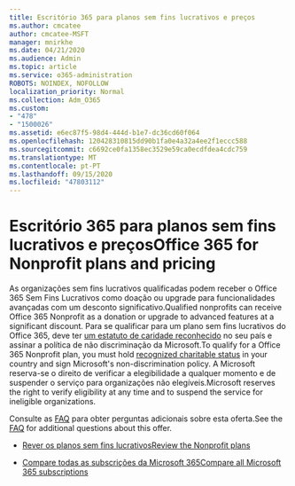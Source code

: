 ```yaml
---
title: Escritório 365 para planos sem fins lucrativos e preços
ms.author: cmcatee
author: cmcatee-MSFT
manager: mnirkhe
ms.date: 04/21/2020
ms.audience: Admin
ms.topic: article
ms.service: o365-administration
ROBOTS: NOINDEX, NOFOLLOW
localization_priority: Normal
ms.collection: Adm_O365
ms.custom:
- "478"
- "1500026"
ms.assetid: e6ec87f5-98d4-444d-b1e7-dc36cd60f064
ms.openlocfilehash: 120428310815dd90b1fa0e4a32a4ee2f1eccc588
ms.sourcegitcommit: c6692ce0fa1358ec3529e59ca0ecdfdea4cdc759
ms.translationtype: MT
ms.contentlocale: pt-PT
ms.lasthandoff: 09/15/2020
ms.locfileid: "47803112"
---
```

# <a name="office-365-for-nonprofit-plans-and-pricing"></a><span data-ttu-id="9016c-102">Escritório 365 para planos sem fins lucrativos e preços</span><span class="sxs-lookup"><span data-stu-id="9016c-102">Office 365 for Nonprofit plans and pricing</span></span>

<span data-ttu-id="9016c-103">As organizações sem fins lucrativos qualificadas podem receber o Office 365 Sem Fins Lucrativos como doação ou upgrade para funcionalidades avançadas com um desconto significativo.</span><span class="sxs-lookup"><span data-stu-id="9016c-103">Qualified nonprofits can receive Office 365 Nonprofit as a donation or upgrade to advanced features at a significant discount.</span></span> <span data-ttu-id="9016c-104">Para se qualificar para um plano sem fins lucrativos do Office 365, deve ter [um estatuto de caridade reconhecido](https://go.microsoft.com/fwlink/p/?LinkID=330253) no seu país e assinar a política de não discriminação da Microsoft.</span><span class="sxs-lookup"><span data-stu-id="9016c-104">To qualify for a Office 365 Nonprofit plan, you must hold [recognized charitable status](https://go.microsoft.com/fwlink/p/?LinkID=330253) in your country and sign Microsoft's non-discrimination policy.</span></span> <span data-ttu-id="9016c-105">A Microsoft reserva-se o direito de verificar a elegibilidade a qualquer momento e de suspender o serviço para organizações não elegíveis.</span><span class="sxs-lookup"><span data-stu-id="9016c-105">Microsoft reserves the right to verify eligibility at any time and to suspend the service for ineligible organizations.</span></span>
  
<span data-ttu-id="9016c-106">Consulte as [FAQ](https://products.office.com/nonprofit/office-365-nonprofit) para obter perguntas adicionais sobre esta oferta.</span><span class="sxs-lookup"><span data-stu-id="9016c-106">See the [FAQ](https://products.office.com/nonprofit/office-365-nonprofit) for additional questions about this offer.</span></span>
  
- [<span data-ttu-id="9016c-107">Rever os planos sem fins lucrativos</span><span class="sxs-lookup"><span data-stu-id="9016c-107">Review the Nonprofit plans</span></span>](https://products.office.com/nonprofit/office-365-nonprofit-plans-and-pricing?tab=1)

- [<span data-ttu-id="9016c-108">Compare todas as subscrições da Microsoft 365</span><span class="sxs-lookup"><span data-stu-id="9016c-108">Compare all Microsoft 365 subscriptions</span></span>](https://products.office.com/business/compare-more-office-365-for-business-plans)